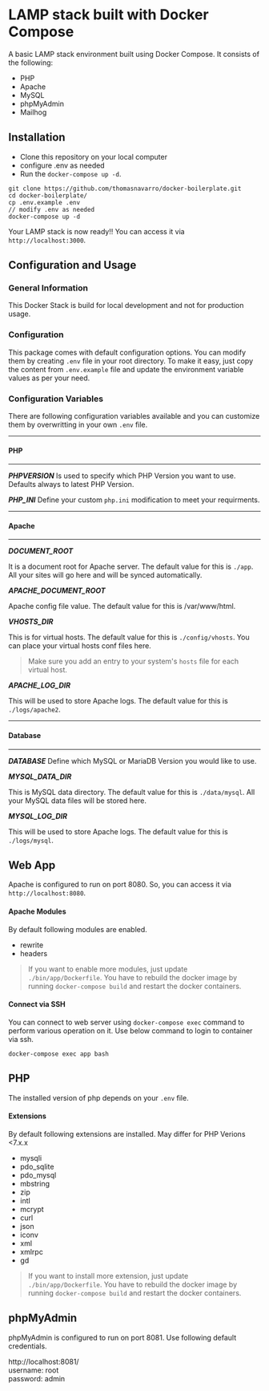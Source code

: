 # LAMP stack built with Docker Compose

A basic LAMP stack environment built using Docker Compose. It consists of the following:

- PHP
- Apache
- MySQL
- phpMyAdmin
- Mailhog

<!-- As of now, we have several different PHP versions. Use appropriate php version as needed:

- 5.4.x
- 5.6.x
- 7.1.x
- 7.2.x
- 7.3.x
- 7.4.x
- 8.0.x -->

## Installation

- Clone this repository on your local computer
- configure .env as needed
- Run the `docker-compose up -d`.

```shell
git clone https://github.com/thomasnavarro/docker-boilerplate.git
cd docker-boilerplate/
cp .env.example .env
// modify .env as needed
docker-compose up -d
```

Your LAMP stack is now ready!! You can access it via `http://localhost:3000`.

## Configuration and Usage

### General Information

This Docker Stack is build for local development and not for production usage.

### Configuration

This package comes with default configuration options. You can modify them by creating `.env` file in your root directory.
To make it easy, just copy the content from `.env.example` file and update the environment variable values as per your need.

### Configuration Variables

There are following configuration variables available and you can customize them by overwritting in your own `.env` file.

---

#### PHP

---

_**PHPVERSION**_
Is used to specify which PHP Version you want to use. Defaults always to latest PHP Version.

_**PHP_INI**_
Define your custom `php.ini` modification to meet your requirments.

---

#### Apache

---

_**DOCUMENT_ROOT**_

It is a document root for Apache server. The default value for this is `./app`. All your sites will go here and will be synced automatically.

_**APACHE_DOCUMENT_ROOT**_

Apache config file value. The default value for this is /var/www/html.

_**VHOSTS_DIR**_

This is for virtual hosts. The default value for this is `./config/vhosts`. You can place your virtual hosts conf files here.

> Make sure you add an entry to your system's `hosts` file for each virtual host.

_**APACHE_LOG_DIR**_

This will be used to store Apache logs. The default value for this is `./logs/apache2`.

---

#### Database

---

_**DATABASE**_
Define which MySQL or MariaDB Version you would like to use.

_**MYSQL_DATA_DIR**_

This is MySQL data directory. The default value for this is `./data/mysql`. All your MySQL data files will be stored here.

_**MYSQL_LOG_DIR**_

This will be used to store Apache logs. The default value for this is `./logs/mysql`.

## Web App

Apache is configured to run on port 8080. So, you can access it via `http://localhost:8080`.

#### Apache Modules

By default following modules are enabled.

- rewrite
- headers

> If you want to enable more modules, just update `./bin/app/Dockerfile`.
> You have to rebuild the docker image by running `docker-compose build` and restart the docker containers.

#### Connect via SSH

You can connect to web server using `docker-compose exec` command to perform various operation on it. Use below command to login to container via ssh.

```shell
docker-compose exec app bash
```

## PHP

The installed version of php depends on your `.env` file.

#### Extensions

By default following extensions are installed.
May differ for PHP Verions <7.x.x

- mysqli
- pdo_sqlite
- pdo_mysql
- mbstring
- zip
- intl
- mcrypt
- curl
- json
- iconv
- xml
- xmlrpc
- gd

> If you want to install more extension, just update `./bin/app/Dockerfile`.
> You have to rebuild the docker image by running `docker-compose build` and restart the docker containers.

## phpMyAdmin

phpMyAdmin is configured to run on port 8081. Use following default credentials.

http://localhost:8081/  
username: root  
password: admin

